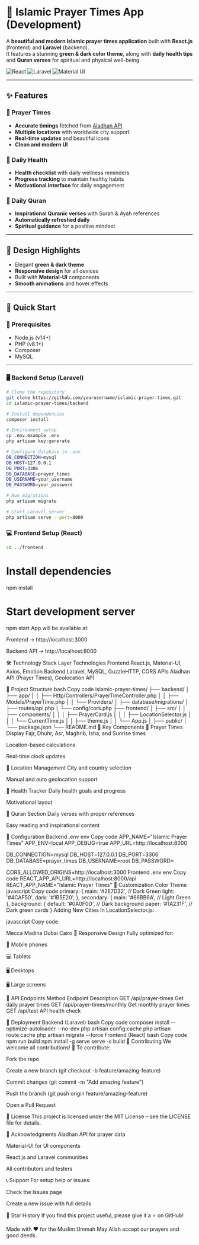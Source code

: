 # 🕌 Islamic Prayer Times App (Development)

A **beautiful and modern Islamic prayer times application** built with **React.js** (frontend) and **Laravel** (backend).  
It features a stunning **green & dark color theme**, along with **daily health tips** and **Quran verses** for spiritual and physical well-being.

![React](https://img.shields.io/badge/React-18.2.0-blue)
![Laravel](https://img.shields.io/badge/Laravel-10.x-red)
![Material UI](https://img.shields.io/badge/Material--UI-5.x-green)

---

## ✨ Features

### 🕋 Prayer Times
- **Accurate timings** fetched from [Aladhan API](https://aladhan.com/prayer-times-api)
- **Multiple locations** with worldwide city support
- **Real-time updates** and beautiful icons
- **Clean and modern UI**

### 💚 Daily Health
- **Health checklist** with daily wellness reminders  
- **Progress tracking** to maintain healthy habits  
- **Motivational interface** for daily engagement  

### 📖 Daily Quran
- **Inspirational Quranic verses** with Surah & Ayah references  
- **Automatically refreshed daily**  
- **Spiritual guidance** for a positive mindset  

---

## 🎨 Design Highlights
- Elegant **green & dark theme**
- **Responsive design** for all devices  
- Built with **Material-UI** components  
- **Smooth animations** and hover effects  

---

## 🚀 Quick Start

### 🧩 Prerequisites
- Node.js (v14+)
- PHP (v8.1+)
- Composer
- MySQL

---

### 🖥 Backend Setup (Laravel)

```bash
# Clone the repository
git clone https://github.com/yourusername/islamic-prayer-times.git
cd islamic-prayer-times/backend

# Install dependencies
composer install

# Environment setup
cp .env.example .env
php artisan key:generate

# Configure database in .env
DB_CONNECTION=mysql
DB_HOST=127.0.0.1
DB_PORT=3306
DB_DATABASE=prayer_times
DB_USERNAME=your_username
DB_PASSWORD=your_password

# Run migrations
php artisan migrate

# Start Laravel server
php artisan serve --port=8000

```
### 💻 Frontend Setup (React)
```bash
cd ../frontend
```
# Install dependencies
npm install

# Start development server
npm start
App will be available at:

Frontend → http://localhost:3000

Backend API → http://localhost:8000

🛠️ Technology Stack
Layer	Technologies
Frontend	React.js, Material-UI, Axios, Emotion
Backend	Laravel, MySQL, GuzzleHTTP, CORS
APIs	Aladhan API (Prayer Times), Geolocation API

📁 Project Structure
bash
Copy code
islamic-prayer-times/
├── backend/
│   ├── app/
│   │   ├── Http/Controllers/PrayerTimeController.php
│   │   ├── Models/PrayerTime.php
│   │   └── Providers/
│   ├── database/migrations/
│   ├── routes/api.php
│   └── config/cors.php
├── frontend/
│   ├── src/
│   │   ├── components/
│   │   │   ├── PrayerCard.js
│   │   │   ├── LocationSelector.js
│   │   │   └── CurrentTime.js
│   │   ├── theme.js
│   │   └── App.js
│   ├── public/
│   └── package.json
└── README.md
🎯 Key Components
🕋 Prayer Times Display
Fajr, Dhuhr, Asr, Maghrib, Isha, and Sunrise times

Location-based calculations

Real-time clock updates

📍 Location Management
City and country selection

Manual and auto geolocation support

💚 Health Tracker
Daily health goals and progress

Motivational layout

📖 Quran Section
Daily verses with proper references

Easy reading and inspirational content

🔧 Configuration
Backend .env
env
Copy code
APP_NAME="Islamic Prayer Times"
APP_ENV=local
APP_DEBUG=true
APP_URL=http://localhost:8000

DB_CONNECTION=mysql
DB_HOST=127.0.0.1
DB_PORT=3306
DB_DATABASE=prayer_times
DB_USERNAME=root
DB_PASSWORD=

CORS_ALLOWED_ORIGINS=http://localhost:3000
Frontend .env
env
Copy code
REACT_APP_API_URL=http://localhost:8000/api
REACT_APP_NAME="Islamic Prayer Times"
🎨 Customization
Color Theme
javascript
Copy code
primary: {
  main: '#2E7D32', // Dark Green
  light: '#4CAF50',
  dark: '#1B5E20',
},
secondary: {
  main: '#66BB6A', // Light Green
},
background: {
  default: '#0A0F0D', // Dark background
  paper: '#1A231F',   // Dark green cards
}
Adding New Cities
In LocationSelector.js:

javascript
Copy code
<MenuItem value="Mecca">Mecca</MenuItem>
<MenuItem value="Madina">Madina</MenuItem>
<MenuItem value="Dubai">Dubai</MenuItem>
<MenuItem value="Cairo">Cairo</MenuItem>
📱 Responsive Design
Fully optimized for:

📱 Mobile phones

💻 Tablets

🖥️ Desktops

🖥️ Large screens

🔄 API Endpoints
Method	Endpoint	Description
GET	/api/prayer-times	Get daily prayer times
GET	/api/prayer-times/monthly	Get monthly prayer times
GET	/api/test	API health check

🚀 Deployment
Backend (Laravel)
bash
Copy code
composer install --optimize-autoloader --no-dev
php artisan config:cache
php artisan route:cache
php artisan migrate --force
Frontend (React)
bash
Copy code
npm run build
npm install -g serve
serve -s build
🤝 Contributing
We welcome all contributions! 🙌
To contribute:

Fork the repo

Create a new branch (git checkout -b feature/amazing-feature)

Commit changes (git commit -m "Add amazing feature")

Push the branch (git push origin feature/amazing-feature)

Open a Pull Request

📄 License
This project is licensed under the MIT License – see the LICENSE file for details.

🙏 Acknowledgments
Aladhan API for prayer data

Material-UI for UI components

React.js and Laravel communities

All contributors and testers

📞 Support
For setup help or issues:

Check the Issues page

Create a new issue with full details

🌟 Star History
If you find this project useful, please give it a ⭐ on GitHub!

Made with ❤️ for the Muslim Ummah
May Allah accept our prayers and good deeds.
